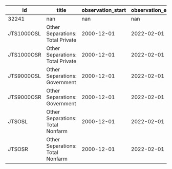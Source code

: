 | id         | title                            | observation_start   | observation_end   |
|------------|----------------------------------|---------------------|-------------------|
| 32241      | nan                              | nan                 | nan               |
| JTS1000OSL | Other Separations: Total Private | 2000-12-01          | 2022-02-01        |
| JTS1000OSR | Other Separations: Total Private | 2000-12-01          | 2022-02-01        |
| JTS9000OSL | Other Separations: Government    | 2000-12-01          | 2022-02-01        |
| JTS9000OSR | Other Separations: Government    | 2000-12-01          | 2022-02-01        |
| JTSOSL     | Other Separations: Total Nonfarm | 2000-12-01          | 2022-02-01        |
| JTSOSR     | Other Separations: Total Nonfarm | 2000-12-01          | 2022-02-01        |